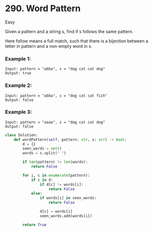 # 290. Word Pattern

Easy

Given a pattern and a string s, find if s follows the same pattern.

Here follow means a full match, such that there is a bijection between a letter
in pattern and a non-empty word in s.

### Example 1:

```
Input: pattern = "abba", s = "dog cat cat dog"
Output: true
```

### Example 2:

```
Input: pattern = "abba", s = "dog cat cat fish"
Output: false
```

### Example 3:

```
Input: pattern = "aaaa", s = "dog cat cat dog"
Output: false
```

```python
class Solution:
    def wordPattern(self, pattern: str, s: str) -> bool:
        d = {}
        seen_words = set()
        words = s.split(" ")

        if len(pattern) != len(words):
            return False

        for i, c in enumerate(pattern):
            if c in d:
                if d[c] != words[i]:
                    return False
            else:
                if words[i] in seen_words:
                    return False

                d[c] = words[i]
                seen_words.add(words[i])

        return True
```
